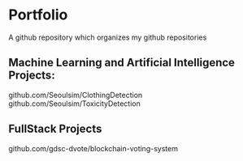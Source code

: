 # Portfolio
A github repository which organizes my github repositories

## Machine Learning and Artificial Intelligence Projects:

github.com/Seoulsim/ClothingDetection
github.com/Seoulsim/ToxicityDetection

## FullStack Projects
github.com/gdsc-dvote/blockchain-voting-system
